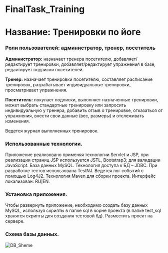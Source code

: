 # FinalTask_Training
# Название: Тренировки по йоге

### Роли пользователей: администратор, тренер, посетитель

**Администратор:** назначает тренера  посетителю, добавляет/редактирует тренировки, добавляет/редактирует упражнения в базе, редактирует  подписки посетителей.

**Тренер:** назначает тренировки посетителю, составляет расписание тренировок, разрабатывает индивидуальные тренировки, просматривает упражнения. 

**Посетитель:** покупает подписки, выполняет назначенные тренировки, может выбрать стандартные тренировку или запросить индивидуальную у тренера, добавить отзыв о тренировке, отказаться от упражнения, внести свои данные (вес, размеры) и отслеживать изменения.

Ведется журнал выполненных тренировок.

### Использованные технологии.

Приложение реализовано применяя технологии Servlet и JSP, при реализации страниц JSP используется JSTL, Bootstrap3; для валидации JavaScript. База данных MySQL. Технология доступа к БД – JDBC. При разработке тестов использована TestNJ. Ведется лог событий с помощью Log4J2. Технология Maven для сборки проекта.
Интерфейс локализован: RU|EN. 

### Установка приложения.

Чтобы развернуть приложение, необходимо создать базу данных MySQL, используя скрипты в папке sql в корне проекта (в папке test_sql хранятся скрипты для создания тестовой бд). Разместить проект на сервере.

### Схема базы данных.

![DB_Sheme](https://user-images.githubusercontent.com/61784810/106379595-b2819800-63b5-11eb-8047-ae8e39a9728d.png)

